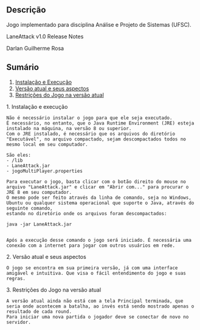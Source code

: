 ## Descrição

Jogo implementado para disciplina Análise e Projeto de Sistemas (UFSC).

LaneAttack v1.0
Release Notes

Darlan Guilherme Rosa

## Sumário

1. [Instalação e Execução](#install)
2. [Versão atual e seus aspectos](#version)
3. [Restrições do Jogo na versão atual](#att)
<div id="install">
1. Instalação e execução

	Não é necessário instalar o jogo para que ele seja executado.
	É necessário, no entanto, que o Java Runtime Environment (JRE) esteja instalado na máquina, na versão 8 ou superior.
	Com o JRE instalado, é necessário que os arquivos do diretório "Executável", no arquivo compactado, sejam descompactados todos no mesmo local em seu computador. 
	
	São eles:
	- /lib
	- LaneAttack.jar
	- jogoMultiPlayer.properties

	Para executar o jogo, basta clicar com o botão direito do mouse no arquivo "LaneAttack.jar" e clicar em "Abrir com..." para procurar o JRE 8 em seu computador. 
	O mesmo pode ser feito através da linha de comando, seja no Windows, Ubuntu ou qualquer sistema operacional que suporte o Java, através do seguinte comando, 
	estando no diretório onde os arquivos foram descompactados:

	java -jar LaneAttack.jar


	Após a execução desse comando o jogo será iniciado. É necessária uma conexão com a internet para jogar com outros usuários em rede.
</div>
<div id="version">
2. Versão atual e seus aspectos

	O jogo se encontra em sua primeira versão, já com uma interface amigável e intuitiva. Que visa o fácil entendimento do jogo e suas regras.
</div>
<div id="att">
3. Restrições do Jogo na versão atual

	A versão atual ainda não está com a tela Principal terminada, que seria onde acontecem a batalha, ao invés está sendo mostrado apenas o resultado de cada round.
	Para iniciar uma nova partida o jogador deve se conectar de novo no servidor.
</div>
